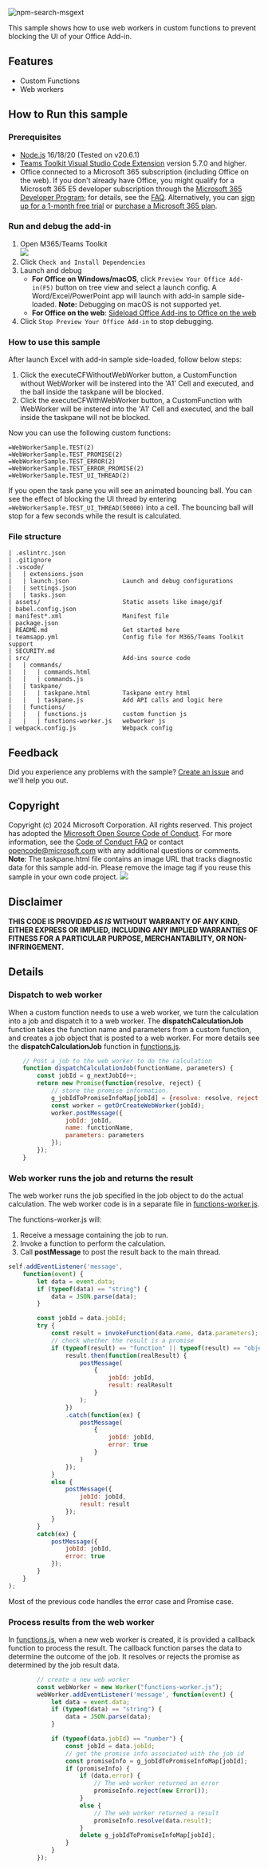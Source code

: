 ![npm-search-msgext](assets/sampleDemo.gif)

This sample shows how to use web workers in custom functions to prevent blocking the UI of your Office Add-in.

## Features

- Custom Functions
- Web workers

## How to Run this sample

### Prerequisites

- [Node.js](https://nodejs.org) 16/18/20 (Tested on v20.6.1)
- [Teams Toolkit Visual Studio Code Extension](https://aka.ms/teams-toolkit) version 5.7.0 and higher.
- Office connected to a Microsoft 365 subscription (including Office on the web). If you don't already have Office, you might qualify for a Microsoft 365 E5 developer subscription through the [Microsoft 365 Developer Program](
https://developer.microsoft.com/en-us/microsoft-365/dev-program);
for details, see the [FAQ](
https://learn.microsoft.com/en-us/office/developer-program/microsoft-365-developer-program-faq#who-qualifies-for-a-microsoft-365-e5-developer-subscription-).
Alternatively, you can [sign up for a 1-month free trial](
https://www.microsoft.com/en-us/microsoft-365/try?rtc=1)
or [purchase a Microsoft 365 plan](
https://www.microsoft.com/en-us/microsoft-365/buy/compare-all-microsoft-365-products).

### Run and debug the add-in
1. Open M365/Teams Toolkit
<br>![](./assets/toolkit_development.png)
2. Click `Check and Install Dependencies`
3. Launch and debug
    * **For Office on Windows/macOS**, click `Preview Your Office Add-in(F5)` button on tree view and select a launch config. A Word/Excel/PowerPoint app will launch with add-in sample side-loaded. **Note:** Debugging on macOS is not supported yet.
    * **For Office on the web**: [Sideload Office Add-ins to Office on the web](https://learn.microsoft.com/office/dev/add-ins/testing/sideload-office-add-ins-for-testing)
4. Click `Stop Preview Your Office Add-in` to stop debugging.

### How to use this sample

After launch Excel with add-in sample side-loaded, follow below steps:
1. Click the executeCFWithoutWebWorker button, a CustomFunction without WebWorker will be instered into the 'A1' Cell and executed, and the ball inside the taskpane will be blocked.
2. Click the executeCFWithWebWorker button, a CustomFunction with WebWorker will be instered into the 'A1' Cell and executed, and the ball inside the taskpane will not be blocked.

Now you can use the following custom functions:

```
=WebWorkerSample.TEST(2)
=WebWorkerSample.TEST_PROMISE(2)
=WebWorkerSample.TEST_ERROR(2)
=WebWorkerSample.TEST_ERROR_PROMISE(2)
=WebWorkerSample.TEST_UI_THREAD(2)
```

If you open the task pane you will see an animated bouncing ball. You can see the effect of blocking the UI thread by entering `=WebWorkerSample.TEST_UI_THREAD(50000)` into a cell. The bouncing ball will stop for a few seconds while the result is calculated.

### File structure
```
| .eslintrc.json
| .gitignore
| .vscode/
|   | extensions.json
|   | launch.json               Launch and debug configurations
|   | settings.json             
|   | tasks.json                
| assets/                       Static assets like image/gif
| babel.config.json
| manifest*.xml                 Manifest file
| package.json                  
| README.md                     Get started here
| teamsapp.yml                  Config file for M365/Teams Toolkit support
| SECURITY.md
| src/                          Add-ins source code
|   | commands/
|   |   | commands.html
|   |   | commands.js
|   | taskpane/
|   |   | taskpane.html         Taskpane entry html
|   |   | taskpane.js           Add API calls and logic here
|   | functions/
|   |   | functions.js          custom function js
|   |   | functions-worker.js   webworker js
| webpack.config.js             Webpack config
```

## Feedback
Did you experience any problems with the sample? [Create an issue]( https://github.com/OfficeDev/Office-Samples/issues/new) and we'll help you out.

## Copyright
Copyright (c) 2024 Microsoft Corporation. All rights reserved.
This project has adopted the [Microsoft Open Source Code of Conduct](https://opensource.microsoft.com/codeofconduct/). For more information, see the [Code of Conduct FAQ](https://opensource.microsoft.com/codeofconduct/faq/) or contact [opencode@microsoft.com](mailto:opencode@microsoft.com) with any additional questions or comments.
<br>**Note**: The taskpane.html file contains an image URL that tracks diagnostic data for this sample add-in. Please remove the image tag if you reuse this sample in your own code project.
<img src="https://pnptelemetry.azurewebsites.net/pnp-officeaddins/samples/word-add-in-aigc">

## Disclaimer

**THIS CODE IS PROVIDED _AS IS_ WITHOUT WARRANTY OF ANY KIND, EITHER EXPRESS OR IMPLIED, INCLUDING ANY IMPLIED WARRANTIES OF FITNESS FOR A PARTICULAR PURPOSE, MERCHANTABILITY, OR NON-INFRINGEMENT.**

## Details

### Dispatch to web worker

When a custom function needs to use a web worker, we turn the calculation into a job and dispatch it to a web worker. The **dispatchCalculationJob** function takes the function name and parameters from a custom function, and creates a job object that is posted to a web worker. For more details see the **dispatchCalculationJob** function in [functions.js](functions.js).

```JavaScript
    // Post a job to the web worker to do the calculation
    function dispatchCalculationJob(functionName, parameters) {
        const jobId = g_nextJobId++;
        return new Promise(function(resolve, reject) {
            // store the promise information.
            g_jobIdToPromiseInfoMap[jobId] = {resolve: resolve, reject: reject};
            const worker = getOrCreateWebWorker(jobId);
            worker.postMessage({
                jobId: jobId,
                name: functionName,
                parameters: parameters
            });
        });
    }
```

### Web worker runs the job and returns the result

The web worker runs the job specified in the job object to do the actual calculation. The web worker code is in a separate file in [functions-worker.js](functions-worker.js).

The functions-worker.js will:

1. Receive a message containing the job to run.
1. Invoke a function to perform the calculation.
1. Call **postMessage** to post the result back to the main thread.

```JavaScript
self.addEventListener('message',
    function(event) {
        let data = event.data;
        if (typeof(data) == "string") {
            data = JSON.parse(data);
        }

        const jobId = data.jobId;
        try {
            const result = invokeFunction(data.name, data.parameters);
            // check whether the result is a promise
            if (typeof(result) == "function" || typeof(result) == "object" && typeof(result.then) == "function") {
                result.then(function(realResult) {
                    postMessage(
                        {
                            jobId: jobId,
                            result: realResult
                        }
                    );
                })
                .catch(function(ex) {
                    postMessage(
                        {
                            jobId: jobId,
                            error: true
                        }
                    )
                });
            }
            else {
                postMessage({
                    jobId: jobId,
                    result: result
                });
            }
        }
        catch(ex) {
            postMessage({
                jobId: jobId,
                error: true
            });
        }
    }
);

```

Most of the previous code handles the error case and Promise case.

### Process results from the web worker

In [functions.js](functions.js), when a new web worker is created, it is provided a callback function to process the result. The callback function parses the data to determine the outcome of the job. It resolves or rejects the promise as determined by the job result data.

```JavaScript
        // create a new web worker
        const webWorker = new Worker("functions-worker.js");
        webWorker.addEventListener('message', function(event) {
            let data = event.data;
            if (typeof(data) == "string") {
                data = JSON.parse(data);
            }

            if (typeof(data.jobId) == "number") {
                const jobId = data.jobId;
                // get the promise info associated with the job id
                const promiseInfo = g_jobIdToPromiseInfoMap[jobId];
                if (promiseInfo) {
                    if (data.error) {
                        // The web worker returned an error
                        promiseInfo.reject(new Error());
                    }
                    else {
                        // The web worker returned a result
                        promiseInfo.resolve(data.result);
                    }
                    delete g_jobIdToPromiseInfoMap[jobId];
                }
            }
        });
```
